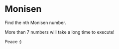 # Monisen

Find the nth Monisen number.

More than 7 numbers will take a long time to execute! 

Peace :) 
